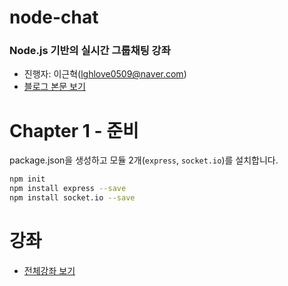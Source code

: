 # node-chat
### Node.js 기반의 실시간 그룹채팅 강좌
- 진행자: 이근혁(lghlove0509@naver.com)
- [블로그 본문 보기](http://codevkr.tistory.com/58)

# Chapter 1 - 준비

package.json을 생성하고 모듈 2개(`express`, `socket.io`)를 설치합니다.

```bash
npm init
npm install express --save
npm install socket.io --save
```


# 강좌
- [전체강좌 보기](https://github.com/leegeunhyeok/node-chat/blob/master/README.md)